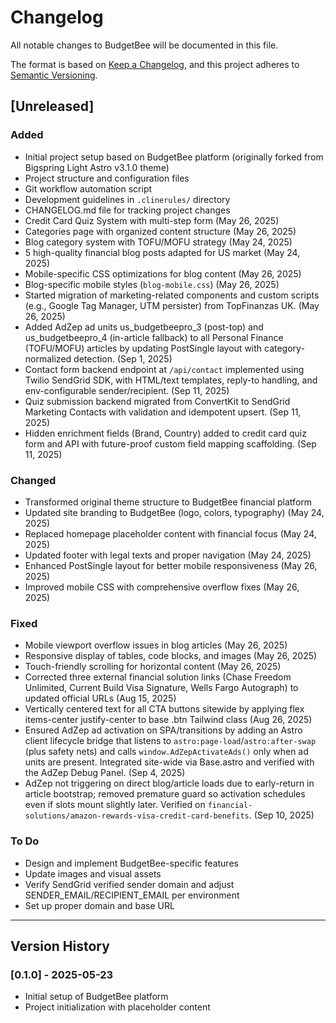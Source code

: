 # Changelog

All notable changes to BudgetBee will be documented in this file.

The format is based on [Keep a Changelog](https://keepachangelog.com/en/1.0.0/),
and this project adheres to [Semantic Versioning](https://semver.org/spec/v2.0.0.html).

## [Unreleased]

### Added

- Initial project setup based on BudgetBee platform (originally forked from Bigspring Light Astro v3.1.0 theme)
- Project structure and configuration files
- Git workflow automation script
- Development guidelines in `.clinerules/` directory
- CHANGELOG.md file for tracking project changes
- Credit Card Quiz System with multi-step form (May 26, 2025)
- Categories page with organized content structure (May 26, 2025)
- Blog category system with TOFU/MOFU strategy (May 24, 2025)
- 5 high-quality financial blog posts adapted for US market (May 24, 2025)
- Mobile-specific CSS optimizations for blog content (May 26, 2025)
- Blog-specific mobile styles (`blog-mobile.css`) (May 26, 2025)
- Started migration of marketing-related components and custom scripts (e.g., Google Tag Manager, UTM persister) from TopFinanzas UK. (May 26, 2025)
- Added AdZep ad units us_budgetbeepro_3 (post-top) and us_budgetbeepro_4 (in-article fallback) to all Personal Finance (TOFU/MOFU) articles by updating PostSingle layout with category-normalized detection. (Sep 1, 2025)
- Contact form backend endpoint at `/api/contact` implemented using Twilio SendGrid SDK, with HTML/text templates, reply-to handling, and env-configurable sender/recipient. (Sep 11, 2025)
- Quiz submission backend migrated from ConvertKit to SendGrid Marketing Contacts with validation and idempotent upsert. (Sep 11, 2025)
- Hidden enrichment fields (Brand, Country) added to credit card quiz form and API with future-proof custom field mapping scaffolding. (Sep 11, 2025)

### Changed

- Transformed original theme structure to BudgetBee financial platform
- Updated site branding to BudgetBee (logo, colors, typography) (May 24, 2025)
- Replaced homepage placeholder content with financial focus (May 24, 2025)
- Updated footer with legal texts and proper navigation (May 24, 2025)
- Enhanced PostSingle layout for better mobile responsiveness (May 26, 2025)
- Improved mobile CSS with comprehensive overflow fixes (May 26, 2025)

### Fixed

- Mobile viewport overflow issues in blog articles (May 26, 2025)
- Responsive display of tables, code blocks, and images (May 26, 2025)
- Touch-friendly scrolling for horizontal content (May 26, 2025)
- Corrected three external financial solution links (Chase Freedom Unlimited, Current Build Visa Signature, Wells Fargo Autograph) to updated official URLs (Aug 15, 2025)
- Vertically centered text for all CTA buttons sitewide by applying flex items-center justify-center to base .btn Tailwind class (Aug 26, 2025)
- Ensured AdZep ad activation on SPA/transitions by adding an Astro client lifecycle bridge that listens to `astro:page-load`/`astro:after-swap` (plus safety nets) and calls `window.AdZepActivateAds()` only when ad units are present. Integrated site-wide via Base.astro and verified with the AdZep Debug Panel. (Sep 4, 2025)
- AdZep not triggering on direct blog/article loads due to early-return in article bootstrap; removed premature guard so activation schedules even if slots mount slightly later. Verified on `financial-solutions/amazon-rewards-visa-credit-card-benefits`. (Sep 10, 2025)

### To Do

- Design and implement BudgetBee-specific features
- Update images and visual assets
- Verify SendGrid verified sender domain and adjust SENDER_EMAIL/RECIPIENT_EMAIL per environment
- Set up proper domain and base URL

---

## Version History

### [0.1.0] - 2025-05-23

- Initial setup of BudgetBee platform
- Project initialization with placeholder content

